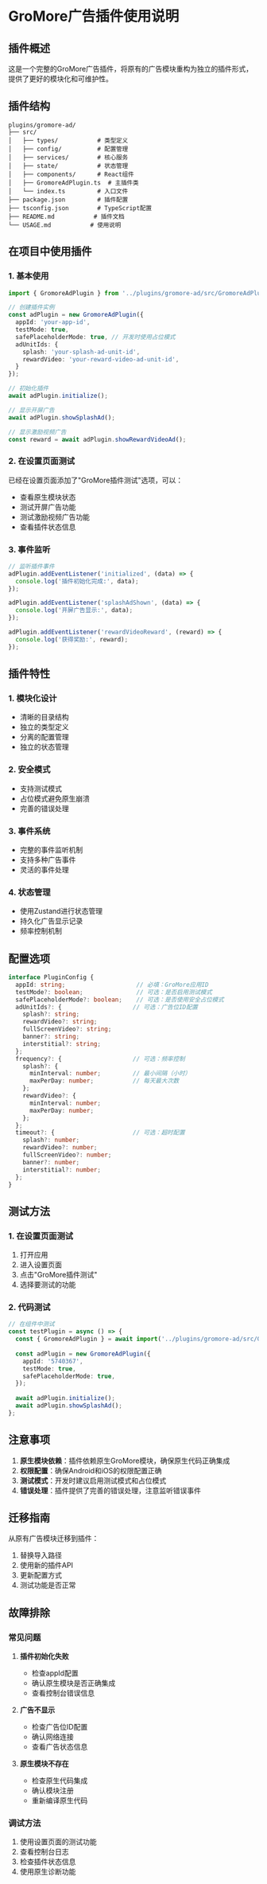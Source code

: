 # GroMore广告插件使用说明

## 插件概述

这是一个完整的GroMore广告插件，将原有的广告模块重构为独立的插件形式，提供了更好的模块化和可维护性。

## 插件结构

```
plugins/gromore-ad/
├── src/
│   ├── types/           # 类型定义
│   ├── config/          # 配置管理
│   ├── services/        # 核心服务
│   ├── state/           # 状态管理
│   ├── components/      # React组件
│   ├── GromoreAdPlugin.ts  # 主插件类
│   └── index.ts         # 入口文件
├── package.json         # 插件配置
├── tsconfig.json        # TypeScript配置
├── README.md           # 插件文档
└── USAGE.md           # 使用说明
```

## 在项目中使用插件

### 1. 基本使用

```typescript
import { GromoreAdPlugin } from '../plugins/gromore-ad/src/GromoreAdPlugin';

// 创建插件实例
const adPlugin = new GromoreAdPlugin({
  appId: 'your-app-id',
  testMode: true,
  safePlaceholderMode: true, // 开发时使用占位模式
  adUnitIds: {
    splash: 'your-splash-ad-unit-id',
    rewardVideo: 'your-reward-video-ad-unit-id',
  }
});

// 初始化插件
await adPlugin.initialize();

// 显示开屏广告
await adPlugin.showSplashAd();

// 显示激励视频广告
const reward = await adPlugin.showRewardVideoAd();
```

### 2. 在设置页面测试

已经在设置页面添加了"GroMore插件测试"选项，可以：

- 查看原生模块状态
- 测试开屏广告功能
- 测试激励视频广告功能
- 查看插件状态信息

### 3. 事件监听

```typescript
// 监听插件事件
adPlugin.addEventListener('initialized', (data) => {
  console.log('插件初始化完成:', data);
});

adPlugin.addEventListener('splashAdShown', (data) => {
  console.log('开屏广告显示:', data);
});

adPlugin.addEventListener('rewardVideoReward', (reward) => {
  console.log('获得奖励:', reward);
});
```

## 插件特性

### 1. 模块化设计
- 清晰的目录结构
- 独立的类型定义
- 分离的配置管理
- 独立的状态管理

### 2. 安全模式
- 支持测试模式
- 占位模式避免原生崩溃
- 完善的错误处理

### 3. 事件系统
- 完整的事件监听机制
- 支持多种广告事件
- 灵活的事件处理

### 4. 状态管理
- 使用Zustand进行状态管理
- 持久化广告显示记录
- 频率控制机制

## 配置选项

```typescript
interface PluginConfig {
  appId: string;                    // 必填：GroMore应用ID
  testMode?: boolean;               // 可选：是否启用测试模式
  safePlaceholderMode?: boolean;    // 可选：是否使用安全占位模式
  adUnitIds?: {                    // 可选：广告位ID配置
    splash?: string;
    rewardVideo?: string;
    fullScreenVideo?: string;
    banner?: string;
    interstitial?: string;
  };
  frequency?: {                    // 可选：频率控制
    splash?: {
      minInterval: number;         // 最小间隔（小时）
      maxPerDay: number;           // 每天最大次数
    };
    rewardVideo?: {
      minInterval: number;
      maxPerDay: number;
    };
  };
  timeout?: {                      // 可选：超时配置
    splash?: number;
    rewardVideo?: number;
    fullScreenVideo?: number;
    banner?: number;
    interstitial?: number;
  };
}
```

## 测试方法

### 1. 在设置页面测试
1. 打开应用
2. 进入设置页面
3. 点击"GroMore插件测试"
4. 选择要测试的功能

### 2. 代码测试
```typescript
// 在组件中测试
const testPlugin = async () => {
  const { GromoreAdPlugin } = await import('../plugins/gromore-ad/src/GromoreAdPlugin');
  
  const adPlugin = new GromoreAdPlugin({
    appId: '5740367',
    testMode: true,
    safePlaceholderMode: true,
  });
  
  await adPlugin.initialize();
  await adPlugin.showSplashAd();
};
```

## 注意事项

1. **原生模块依赖**：插件依赖原生GroMore模块，确保原生代码正确集成
2. **权限配置**：确保Android和iOS的权限配置正确
3. **测试模式**：开发时建议启用测试模式和占位模式
4. **错误处理**：插件提供了完善的错误处理，注意监听错误事件

## 迁移指南

从原有广告模块迁移到插件：

1. 替换导入路径
2. 使用新的插件API
3. 更新配置方式
4. 测试功能是否正常

## 故障排除

### 常见问题

1. **插件初始化失败**
   - 检查appId配置
   - 确认原生模块是否正确集成
   - 查看控制台错误信息

2. **广告不显示**
   - 检查广告位ID配置
   - 确认网络连接
   - 查看广告状态信息

3. **原生模块不存在**
   - 检查原生代码集成
   - 确认模块注册
   - 重新编译原生代码

### 调试方法

1. 使用设置页面的测试功能
2. 查看控制台日志
3. 检查插件状态信息
4. 使用原生诊断功能
